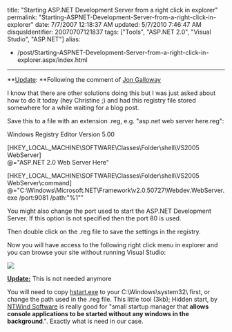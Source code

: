 title: "Starting ASP.NET Development Server from a right click in explorer"
permalink: "Starting-ASPNET-Development-Server-from-a-right-click-in-explorer"
date: 7/7/2007 12:18:37 AM
updated: 5/7/2010 7:46:47 AM
disqusIdentifier: 20070707121837
tags: ["Tools", "ASP.NET 2.0", "Visual Studio", "ASP.NET"]
alias:
 - /post/Starting-ASPNET-Development-Server-from-a-right-click-in-explorer.aspx/index.html
---
**<u>Update</u>: **Following the comment of [Jon Galloway](http://weblogs.asp.net/jgalloway)

I know that there are other solutions doing this but I was just asked about how to do it today (hey Christine ;) and had this registry file stored somewhere for a while waiting for a blog post.
<!-- more -->

Save this to a file with an extension .reg, e.g. "asp.net web server here.reg":

Windows Registry Editor Version 5.00  

[HKEY_LOCAL_MACHINE\SOFTWARE\Classes\Folder\shell\VS2005 WebServer]  
@="ASP.NET 2.0 Web Server Here"  

[HKEY_LOCAL_MACHINE\SOFTWARE\Classes\Folder\shell\VS2005 WebServer\command]  
@="C:\\Windows\\Microsoft.NET\\Framework\\v2.0.50727\\Webdev.WebServer.exe /port:9081 /path:\"%1\"" 

You might also change the port used to start the ASP.NET Development Server. If this option is not specified then the port 80 is used.  

Then double click on the .reg file to save the settings in the registry.  

Now you will have access to the following right click menu in explorer and you can browse your site without running Visual Studio:  

![](http://www.techheadbrothers.com/images/blog/asp.netserverhere2.gif) 

**<u>Update:</u>** This is not needed anymore

You will need to copy [hstart.exe](http://www.ntwind.com/software/utilities/hstart.html) to your C:\Windows\system32\ first, or change the path used in the .reg file. This little tool (3kb); Hidden start, by [NTWind Software](http://www.ntwind.com/) is really good for "small startup manager that **allows console applications to be started without any windows in the background**.". Exactly what is need in our case. 

